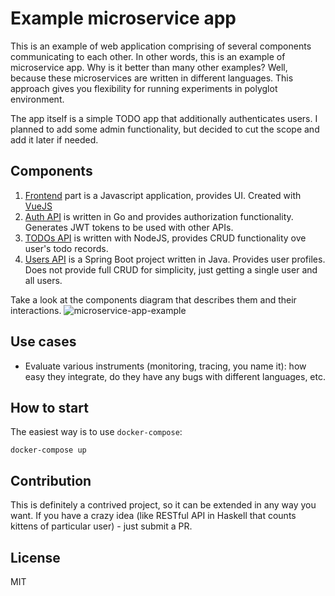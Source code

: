 # Example microservice app

This is an example of web application comprising of several components communicating to each other. In other words, this is an example of microservice app. Why is it better than many other examples? Well, because these microservices are written in different languages. This approach gives you flexibility for running experiments in polyglot environment.

The app itself is a simple TODO app that additionally authenticates users. I planned to add some admin functionality, but decided to cut the scope and add it later if needed.

## Components

1. [Frontend](/frontend) part is a Javascript application, provides UI. Created with [VueJS](http://vuejs.org)
2. [Auth API](/auth-api) is written in Go and provides authorization functionality. Generates JWT tokens to be used with other APIs.
3. [TODOs API](/todos-api) is written with NodeJS, provides CRUD functionality ove user's todo records.
4. [Users API](/users-api) is a Spring Boot project written in Java. Provides user profiles. Does not provide full CRUD for simplicity, just getting a single user and all users.

Take a look at the components diagram that describes them and their interactions.
![microservice-app-example](https://user-images.githubusercontent.com/1905821/32994354-554c4574-cd66-11e7-872b-55a37b6864c2.png)

## Use cases

- Evaluate various instruments (monitoring, tracing, you name it): how easy they integrate, do they have any bugs with different languages, etc.

## How to start

The easiest way is to use `docker-compose`:

```
docker-compose up
```

## Contribution

This is definitely a contrived project, so it can be extended in any way you want. If you have a crazy idea (like RESTful API in Haskell that counts kittens of particular user) - just submit a PR.

## License

MIT
